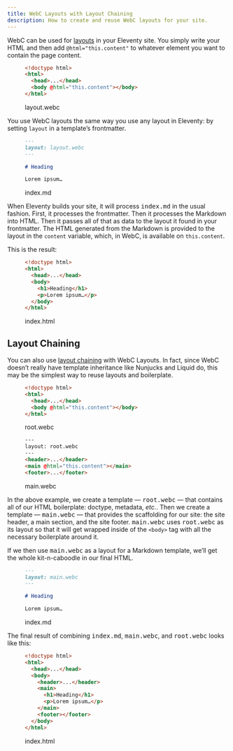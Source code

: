 ```yaml
---
title: WebC Layouts with Layout Chaining
description: How to create and reuse WebC layouts for your site.
---
```


WebC can be used for [layouts](https://www.11ty.dev/docs/layouts/) in your Eleventy site.
You simply write your HTML and then add `@html="this.content"` to whatever element you want to contain the page content.

<figure>

```html
<!doctype html>
<html>
  <head>...</head>
  <body @html="this.content"></body>
</html>
```

<figcaption>layout.webc</figcaption>
</figure>

You use WebC layouts the same way you use any layout in Eleventy: by setting `layout` in a template’s frontmatter.

<figure>

```md
---
layout: layout.webc
---

# Heading

Lorem ipsum…
```

<figcaption>index.md</figcaption>
</figure>

When Eleventy builds your site, it will process <samp>index.md</samp> in the usual fashion.
First, it processes the frontmatter.
Then it processes the Markdown into HTML.
Then it passes all of that as data to the layout it found in your frontmatter.
The HTML generated from the Markdown is provided to the layout in the `content` variable, which, in WebC, is available on `this.content`.

This is the result:

<figure>

```html
<!doctype html>
<html>
  <head>...</head>
  <body>
    <h1>Heading</h1>
    <p>Lorem ipsum…</p>
  </body>
</html>
```

<figcaption>index.html</figcaption>
</figure>

## Layout Chaining

You can also use [layout chaining](https://www.11ty.dev/docs/layout-chaining/) with WebC Layouts.
In fact, since WebC doesn’t really have template inheritance like Nunjucks and Liquid do, this may be the simplest way to reuse layouts and boilerplate.

<figure>

```html
<!doctype html>
<html>
  <head>...</head>
  <body @html="this.content"></body>
</html>
```

<figcaption>root.webc</figcaption>
</figure>

<figure>

```html
---
layout: root.webc
---
<header>...</header>
<main @html="this.content"></main>
<footer>...</footer>
```

<figcaption>main.webc</figcaption>
</figure>

In the above example, we create a template — <samp>root.webc</samp> — that contains all of our HTML boilerplate: doctype, metadata, <i>etc.</i>.
Then we create a template — <samp>main.webc</samp> — that provides the scaffolding for our site: the site header, a main section, and the site footer.
<samp>main.webc</samp> uses <samp>root.webc</samp> as its layout so that it will get wrapped inside of the `<body>` tag with all the necessary boilerplate around it.

If we then use <samp>main.webc</samp> as a layout for a Markdown template, we’ll get the whole kit-n-caboodle in our final HTML.

<figure>

```md
---
layout: main.webc
---

# Heading

Lorem ipsum…
```

<figcaption>index.md</figcaption>
</figure>

The final result of combining <samp>index.md</samp>, <samp>main.webc</samp>, and <samp>root.webc</samp> looks like this:

<figure>

```html
<!doctype html>
<html>
  <head>...</head>
  <body>
    <header>...</header>
    <main>
      <h1>Heading</h1>
      <p>Lorem ipsum…</p>
    </main>
    <footer></footer>
  </body>
</html>
```

<figcaption>index.html</figcaption>
</figure>
